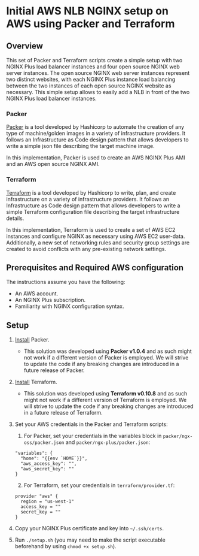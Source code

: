 # Initial AWS NLB NGINX setup on AWS using Packer and Terraform

## Overview

This set of Packer and Terraform scripts create a simple setup with two NGINX Plus load balancer instances and four open source NGINX web server instances. The open source NGINX web server instances represent two distinct websites, with each NGINX Plus instance load balancing between the two instances of each open source NGINX website as necessary. This simple setup allows to easily add a NLB in front of the two NGINX Plus load balancer instances.

### Packer

[Packer](https://www.packer.io/) is a tool developed by Hashicorp to automate the creation of any type of machine/golden images in a variety of infrastructure providers. It follows an Infrastructure as Code design pattern that allows developers to write a simple json file describing the target machine image.

In this implementation, Packer is used to create an AWS NGINX Plus AMI and an AWS open source NGINX AMI.

### Terraform

[Terraform](https://www.terraform.io/) is a tool developed by Hashicorp to write, plan, and create infrastructure on a variety of infrastructure providers. It follows an Infrastructure as Code design pattern that allows developers to write a simple Terraform configuration file describing the target infrastructure details.

In this implementation, Terraform is used to create a set of AWS EC2 instances and configure NGINX as necessary using AWS EC2 user-data. Additionally, a new set of networking rules and security group settings are created to avoid conflicts with any pre-existing network settings.

## Prerequisites and Required AWS configuration

The instructions assume you have the following:

* An AWS account.
* An NGINX Plus subscription.
* Familiarity with NGINX configuration syntax.

## Setup

1. [Install](https://www.packer.io/intro/getting-started/install.html) Packer.
    * This solution was developed using **Packer v1.0.4** and as such might not work if a different version of Packer is employed. We will strive to update the code if any breaking changes are introduced in a future release of Packer.
2. [Install](https://www.terraform.io/intro/getting-started/install.html) Terraform.
    * This solution was developed using **Terraform v0.10.8** and as such might not work if a different version of Terraform is employed. We will strive to update the code if any breaking changes are introduced in a future release of Terraform.
3. Set your AWS credentials in the Packer and Terraform scripts:

    1. For Packer, set your credentials in the variables block in `packer/ngx-oss/packer.json` and `packer/ngx-plus/packer.json`:
    ```
    "variables": {
      "home": "{{env `HOME`}}",
      "aws_access_key": "",
      "aws_secret_key": ""
    }
    ```
    2. For Terraform, set your credentials in `terraform/provider.tf`:
    ```
    provider "aws" {
      region = "us-west-1"
      access_key = ""
      secret_key = ""
    }
    ```
4. Copy your NGINX Plus certificate and key into `~/.ssh/certs`.
5. Run `./setup.sh` (you may need to make the script executable beforehand by using `chmod +x setup.sh`).
